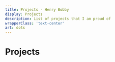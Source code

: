 ```yaml
---
title: Projects - Henry Bobby
display: Projects
description: List of projects that I am proud of
wrapperClass: 'text-center'
art: dots
---
```


# Projects
